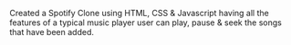 Created a Spotify Clone using HTML, CSS & Javascript having all the features of a typical music player user can play, pause & seek the songs that have been added.
